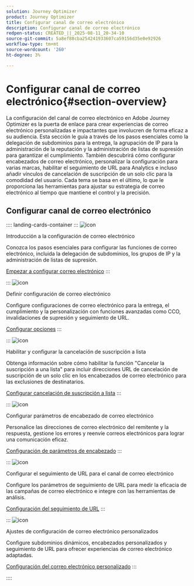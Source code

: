 ```yaml
---
solution: Journey Optimizer
product: Journey Optimizer
title: Configurar canal de correo electrónico
description: Configurar canal de correo electrónico
redpen-status: CREATED_||_2025-08-11_20-34-10
source-git-commit: 5a8ef88cba254241933607ca59156d35e0e92926
workflow-type: tm+mt
source-wordcount: '260'
ht-degree: 3%

---
```



# Configurar canal de correo electrónico{#section-overview}

La configuración del canal de correo electrónico en Adobe Journey Optimizer es la puerta de enlace para crear experiencias de correo electrónico personalizadas e impactantes que involucren de forma eficaz a su audiencia. Esta sección le guía a través de los pasos esenciales como la delegación de subdominios para la entrega, la agrupación de IP para la administración de la reputación y la administración de listas de supresión para garantizar el cumplimiento. También descubrirá cómo configurar encabezados de correo electrónico, personalizar la configuración para varias marcas, habilitar el seguimiento de URL para Analytics e incluso añadir vínculos de cancelación de suscripción de un solo clic para la comodidad del usuario. Cada tema se basa en el último, lo que le proporciona las herramientas para ajustar su estrategia de correo electrónico al tiempo que mantiene el control y la precisión.

## Configurar canal de correo electrónico

:::: landing-cards-container
:::
![icon](https://cdn.experienceleague.adobe.com/icons/circle-play.svg?lang=es)

Introducción a la configuración de correo electrónico

Conozca los pasos esenciales para configurar las funciones de correo electrónico, incluida la delegación de subdominios, los grupos de IP y la administración de listas de supresión.

[Empezar a configurar correo electrónico](../using/email/get-started-email-config.md)
:::

:::
![icon](https://cdn.experienceleague.adobe.com/icons/gear.svg?lang=es)

Definir configuración de correo electrónico

Configure configuraciones de correo electrónico para la entrega, el cumplimiento y la personalización con funciones avanzadas como CCO, invalidaciones de supresión y seguimiento de URL.

[Configurar opciones](../using/email/email-settings.md)
:::

:::
![icon](https://cdn.experienceleague.adobe.com/icons/list-check.svg?lang=es)

Habilitar y configurar la cancelación de suscripción a lista

Obtenga información sobre cómo habilitar la función &quot;Cancelar la suscripción a una lista&quot; para incluir direcciones URL de cancelación de suscripción de un solo clic en los encabezados de correo electrónico para las exclusiones de destinatarios.

[Configurar cancelación de suscripción a lista](../using/email/list-unsubscribe.md)
:::

:::
![icon](https://cdn.experienceleague.adobe.com/icons/gear.svg?lang=es)

Configurar parámetros de encabezado de correo electrónico

Personalice las direcciones de correo electrónico del remitente y la respuesta, gestione los errores y reenvíe correos electrónicos para lograr una comunicación eficaz.

[Configuración de parámetros de encabezado](../using/email/header-parameters.md)
:::

:::
![icon](https://cdn.experienceleague.adobe.com/icons/chart-line.svg?lang=es)

Configurar el seguimiento de URL para el canal de correo electrónico

Configure los parámetros de seguimiento de URL para medir la eficacia de las campañas de correo electrónico e integre con las herramientas de análisis.

[Configuración del seguimiento de URL](../using/email/url-tracking.md)
:::

:::
![icon](https://cdn.experienceleague.adobe.com/icons/bullseye.svg?lang=es)

Ajustes de configuración de correo electrónico personalizados

Configure subdominios dinámicos, encabezados personalizados y seguimiento de URL para ofrecer experiencias de correo electrónico adaptadas.

[Configuración del correo electrónico personalizado](../using/email/surface-personalization.md)
:::

::::
